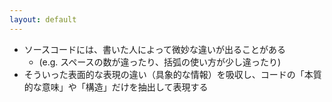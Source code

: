 ```yaml
---
layout: default
---
```


<section-title title="なぜ「抽象」構文木なのか" />

<v-clicks class="_bullet">

* ソースコードには、書いた人によって微妙な違いが出ることがある
  * (e.g. スペースの数が違ったり、括弧の使い方が少し違ったり)
* そういった表面的な表現の違い（具象的な情報）を吸収し、コードの「本質的な意味」や「構造」だけを抽出して表現する

</v-clicks>
